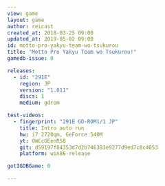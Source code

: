 ```yaml
---
view: game
layout: game
author: reicast
created_at: 2018-03-25 09:00
updated_at: 2019-05-02 09:00
id: motto-pro-yakyu-team-wo-tsukurou
title: "Motto Pro Yakyu Team wo Tsukurou!"
gamedb-issue: 0

releases:
  - id: "291E"
    region: JP
    version: "1.011"
    discs: 1
    medium: gdrom

test-videos:
  - fingerprint: "291E GD-ROM1/1 JP"
    title: Intro auto run
    hw: i7 2720qm, GeForce 540M
    yt: OWCcGEenRS8
    git: d59197f84353d7d2b746383e9277d9ed7c8c4053
    platform: win86-release

gotIGDBGame: 0

---
```

